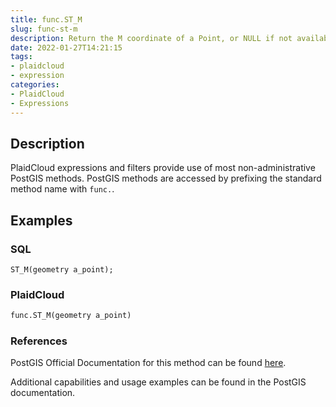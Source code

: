 ```yaml
---
title: func.ST_M
slug: func-st-m
description: Return the M coordinate of a Point, or NULL if not available. Input must be a Point
date: 2022-01-27T14:21:15
tags:
- plaidcloud
- expression
categories:
- PlaidCloud
- Expressions
---
```



## Description


PlaidCloud expressions and filters provide use of most non-administrative PostGIS methods. PostGIS methods are accessed by prefixing the standard method name with `func.`.



## Examples


### SQL



```
ST_M(geometry a_point);
```


### PlaidCloud



```python
func.ST_M(geometry a_point)
```


### References


PostGIS Official Documentation for this method can be found [here](https://postgis.net/docs/manual-3.1/ST_M.html).



Additional capabilities and usage examples can be found in the PostGIS documentation.

